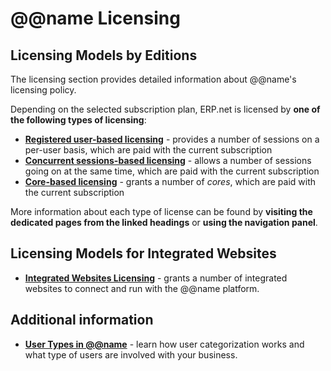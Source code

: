 # @@name Licensing

## Licensing Models by Editions

The licensing section provides detailed information about @@name's licensing policy.  

Depending on the selected subscription plan, ERP.net is licensed by **one of the following types of licensing**:  

* **[Registered user-based licensing](registered-user-based-licensing.md)** - provides a number of sessions on a per-user basis, which are paid with the current subscription 
* **[Concurrent sessions-based licensing](concurrent-sessions-based-licensing.md)** - allows a number of sessions going on at the same time, which are paid with the current subscription 
* **[Core-based licensing](core-licensing.md)** - grants a number of *cores*, which are paid with the current subscription 

More information about each type of license can be found by **visiting the dedicated pages from the linked headings** or **using the navigation panel**.  

## Licensing Models for Integrated Websites

* **[Integrated Websites Licensing](integrated-websites-licensing.md)** - grants a number of integrated websites to connect and run with the @@name platform.  

## Additional information

* **[User Types in @@name](user-types.md)** - learn how user categorization works and what type of users are involved with your business.  
